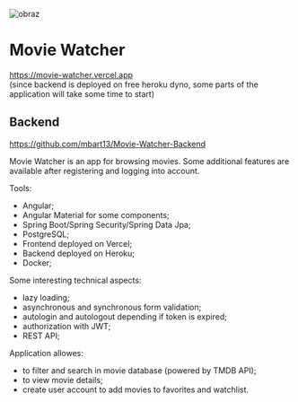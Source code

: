 ![obraz](https://user-images.githubusercontent.com/36601103/109544235-9ada2400-7ac7-11eb-9c34-d19bd1bac74b.png)

# Movie Watcher
https://movie-watcher.vercel.app  
(since backend is deployed on free heroku dyno, some parts of the application will take some time to start)

## Backend

https://github.com/mbart13/Movie-Watcher-Backend


Movie Watcher is an app for browsing movies. Some additional features are available after registering and logging into account.

Tools: 
* Angular;
* Angular Material for some components;
* Spring Boot/Spring Security/Spring Data Jpa;
* PostgreSQL;
* Frontend deployed on Vercel;
* Backend deployed on Heroku;
* Docker;

Some interesting technical aspects:
* lazy loading;
* asynchronous and synchronous form validation;
* autologin and autologout depending if token is expired;
* authorization with JWT;
* REST API;

Application allowes: 
* to filter and search in movie database (powered by TMDB API);
* to view movie details;
* create user account to add movies to favorites and watchlist.
